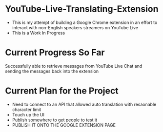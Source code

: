 # YouTube-Live-Translating-Extension
* This is my attempt of building a Google Chrome extension in an effort to interact with non-English speakers streamers on YouTube Live
* This is a Work In Progress

# Current Progress So Far
Successfully able to retrieve messages from YouTube Live Chat and sending the messages back into the extension 

# Current Plan for the Project
* Need to connect to an API that allowed auto translation with resaonable character limit
* Touch up the UI
* Publish somewhere to get people to test it
* PUBLISH IT ONTO THE GOOGLE EXTENSION PAGE
